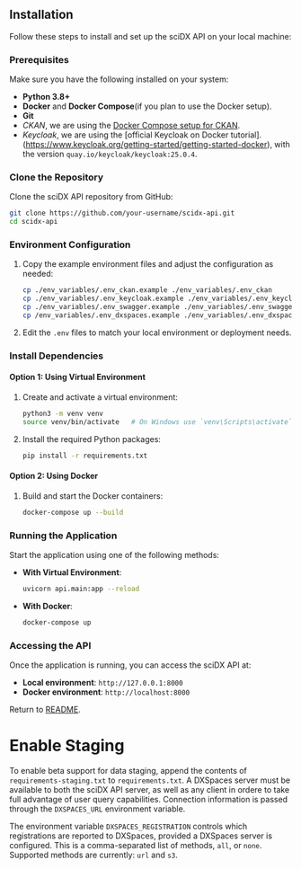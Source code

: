 ## Installation

Follow these steps to install and set up the sciDX API on your local machine:

### Prerequisites

Make sure you have the following installed on your system:

- **Python 3.8+**
- **Docker** and **Docker Compose**(if you plan to use the Docker setup). 
- **Git**
- *CKAN*, we are using the [Docker Compose setup for CKAN](https://github.com/ckan/ckan-docker).
- *Keycloak*, we are using the [official Keycloak on Docker tutorial].(https://www.keycloak.org/getting-started/getting-started-docker), with the version ```quay.io/keycloak/keycloak:25.0.4```.

### Clone the Repository

Clone the sciDX API repository from GitHub:

```bash
git clone https://github.com/your-username/scidx-api.git
cd scidx-api
```

### Environment Configuration

1. Copy the example environment files and adjust the configuration as needed:

   ```bash
   cp ./env_variables/.env_ckan.example ./env_variables/.env_ckan
   cp ./env_variables/.env_keycloak.example ./env_variables/.env_keycloak
   cp ./env_variables/.env_swagger.example ./env_variables/.env_swagger
   cp /env_variables/.env_dxspaces.example ./env_variables/.env_dxspaces

   ```

2. Edit the `.env` files to match your local environment or deployment needs.

### Install Dependencies

#### Option 1: Using Virtual Environment

1. Create and activate a virtual environment:

   ```bash
   python3 -m venv venv
   source venv/bin/activate   # On Windows use `venv\Scripts\activate`
   ```

2. Install the required Python packages:

   ```bash
   pip install -r requirements.txt
   ```

#### Option 2: Using Docker

1. Build and start the Docker containers:

   ```bash
   docker-compose up --build
   ```

### Running the Application

Start the application using one of the following methods:

- **With Virtual Environment**:

  ```bash
  uvicorn api.main:app --reload
  ```

- **With Docker**:

  ```bash
  docker-compose up
  ```

### Accessing the API

Once the application is running, you can access the sciDX API at:

- **Local environment**: `http://127.0.0.1:8000`
- **Docker environment**: `http://localhost:8000`

Return to [README](../README.md).

# Enable Staging
To enable beta support for data staging, append the contents of `requirements-staging.txt` to `requirements.txt`. A DXSpaces server must be available to both the sciDX API server, as well as any client in ordere to take full advantage of user query capabilities. Connection information is passed through the `DXSPACES_URL` environment variable. 

The environment variable `DXSPACES_REGISTRATION` controls which registrations are reported to DXSpaces, provided a DXSpaces server is configured. This is a comma-separated list of methods, `all`, or `none`. Supported methods are currently: `url` and `s3`.
